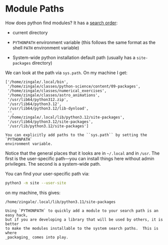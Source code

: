 # Module Paths

How does python find modules?  It has a [search order](https://docs.python.org/3/tutorial/modules.html#the-module-search-path):

* current directory

* `PYTHONPATH` environment variable (this follows the same format as
  the shell `PATH` environment variable)

* System-wide python installation default path (usually has a
  `site-packages` directory)

We can look at the path via ``sys.path``.  On my machine I get:

```
['/home/zingale/.local/bin',
 '/home/zingale/classes/python-science/content/09-packages',
 '/home/zingale/classes/numerical_exercises',
 '/home/zingale/classes/astro_animations',
 '/usr/lib64/python312.zip',
 '/usr/lib64/python3.12',
 '/usr/lib64/python3.12/lib-dynload',
 '',
 '/home/zingale/.local/lib/python3.12/site-packages',
 '/usr/lib64/python3.12/site-packages',
 '/usr/lib/python3.12/site-packages']

```

```{note}
You can explicitly add paths to the ``sys.path`` by setting the `PYTHONPATH`
environment variable.
```


Notice that the general places that it looks are in `~/.local` and in
`/usr`.  The first is the user-specific path&mdash;you can install things
here without admin privileges.  The second is a system-wide path.

You can find your user-specific path via:

```bash
python3 -m site --user-site
```

on my machine, this gives:

```
/home/zingale/.local/lib/python3.11/site-packages
```

```{tip}
Using `PYTHONPATH` to quickly add a module to your search path is an easy hack,
but if you are developing a library that will be used by others, it is better
to make the modules installable to the system search paths.  This is where
_packaging_ comes into play.
```
